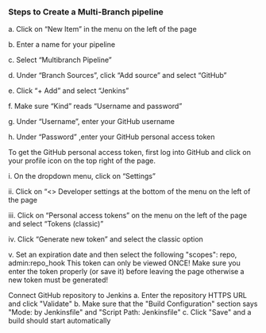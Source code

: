 ### Steps to Create a Multi-Branch pipeline
a. Click on “New Item” in the menu on the left of the page

b. Enter a name for your pipeline

c. Select “Multibranch Pipeline”

d. Under “Branch Sources”, click “Add source” and select “GitHub”

e. Click “+ Add” and select “Jenkins”

f. Make sure “Kind” reads “Username and password”

g. Under “Username”, enter your GitHub username

h. Under “Password” ,enter your GitHub personal access token

To get the GitHub personal access token, first log into GitHub and click on your profile icon on the top right of the page.

i. On the dropdown menu, click on “Settings”

ii. Click on “<> Developer settings at the bottom of the menu on the left of the page

iii. Click on “Personal access tokens” on the menu on the left of the page and select “Tokens (classic)”

iv. Click “Generate new token” and select the classic option

v. Set an expiration date and then select the following "scopes": repo, admin:repo_hook
This token can only be viewed ONCE! Make sure you enter the token properly (or save it) before leaving the page otherwise a new token must be generated!

Connect GitHub repository to Jenkins
	a. Enter the repository HTTPS URL and click "Validate"
	b. Make sure that the "Build Configuration" section says "Mode: by Jenkinsfile" and "Script Path: Jenkinsfile"
	c. Click "Save" and a build should start automatically
